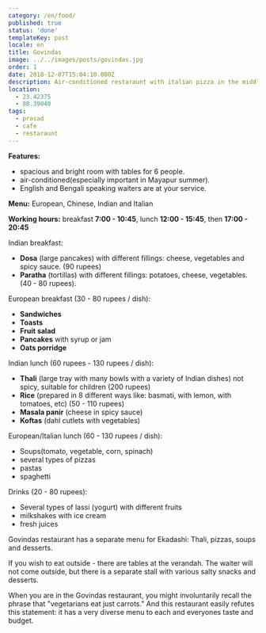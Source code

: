 ```yaml
---
category: /en/food/
published: true
status: 'done'
templateKey: post
locale: en
title: Govindas
image: ../../images/posts/govindas.jpg
order: 1
date: 2018-12-07T15:04:10.000Z
description: Air-conditioned restaraunt with italian pizza in the middle of Sri Dham Mayapur.
location:
  - 23.42375
  - 88.39040
tags:
  - prasad
  - cafe
  - restaraunt
---
```


**Features:**
  - spacious and bright room with tables for 6 people.
  - air-conditioned(especially important in Mayapur summer).
  - English and Bengali speaking waiters are at your service.

**Menu:** European, Chinese, Indian and Italian

**Working hours:** breakfast **7:00 - 10:45**, lunch **12:00 - 15:45**, then **17:00 - 20:45**

Indian breakfast:
  - **Dosа** (large pancakes) with different fillings: cheese, vegetables and spicy sauce. (90 rupees)
  - **Paratha** (tortillas) with different fillings: potatoes, cheese, vegetables. (40 - 80 rupees).

European breakfast (30 - 80 rupees / dish):
  - **Sandwiches**
  - **Toasts**
  - **Fruit salad**
  - **Pancakes** with syrup or jam
  - **Oats porridge**

Indian lunch (60 rupees - 130 rupees / dish):
  - **Thali** (large tray with many bowls with a variety of Indian dishes) not spicy, suitable for children (200 rupees)
  - **Rice** (prepared in 8 different ways like: basmati, with lemon, with tomatoes, etc) (50 - 110 rupees)
  - **Masala panir** (cheese in spicy sauce)
  - **Koftas** (dahl cutlets with vegetables)

European/Italian lunch (60 - 130 rupees / dish):
  - Soups(tomato, vegetable, corn, spinach)
  - several types of pizzas
  - pastas
  - spaghetti   

Drinks (20 - 80 rupees):
  - Several types of lassi (yogurt) with different fruits
  - milkshakes with ice cream
  - fresh juices

 Govindas restaurant has a separate menu for Ekadashi: Thali, pizzas, soups and desserts.

 If you wish to eat outside - there are tables at the verandah.  The waiter will not come outside, but there is a separate stall with various salty snacks and desserts.

 When you are in the Govindas restaurant, you might involuntarily recall the phrase that "vegetarians eat just carrots."  And this restaurant easily refutes this statement: it has a very diverse menu to each and everyones taste and budget.

